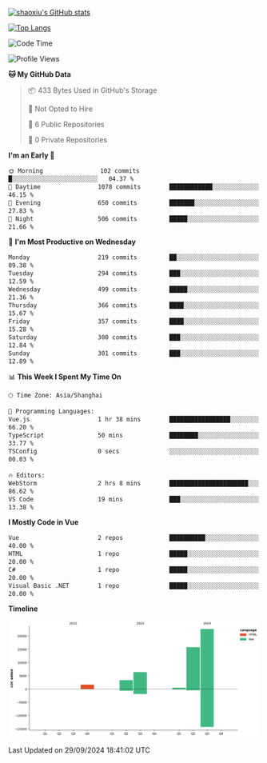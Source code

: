 [![shaoxiu's GitHub stats](https://github-readme-stats.vercel.app/api?username=shaoxiu&count_private=true&show_icons=true)](https://github.com/anuraghazra/github-readme-stats)

[![Top Langs](https://github-readme-stats.vercel.app/api/top-langs/?username=shaoxiu&layout=compact)](https://github.com/anuraghazra/github-readme-stats)


<!--START_SECTION:waka-->
![Code Time](http://img.shields.io/badge/Code%20Time-60%20hrs%2050%20mins-blue)

![Profile Views](http://img.shields.io/badge/Profile%20Views-0-blue)

**🐱 My GitHub Data** 

> 📦 433 Bytes Used in GitHub's Storage 
 > 
> 🚫 Not Opted to Hire
 > 
> 📜 6 Public Repositories 
 > 
> 🔑 0 Private Repositories 
 > 
**I'm an Early 🐤** 

```text
🌞 Morning                102 commits         █░░░░░░░░░░░░░░░░░░░░░░░░   04.37 % 
🌆 Daytime                1078 commits        ████████████░░░░░░░░░░░░░   46.15 % 
🌃 Evening                650 commits         ███████░░░░░░░░░░░░░░░░░░   27.83 % 
🌙 Night                  506 commits         █████░░░░░░░░░░░░░░░░░░░░   21.66 % 
```
📅 **I'm Most Productive on Wednesday** 

```text
Monday                   219 commits         ██░░░░░░░░░░░░░░░░░░░░░░░   09.38 % 
Tuesday                  294 commits         ███░░░░░░░░░░░░░░░░░░░░░░   12.59 % 
Wednesday                499 commits         █████░░░░░░░░░░░░░░░░░░░░   21.36 % 
Thursday                 366 commits         ████░░░░░░░░░░░░░░░░░░░░░   15.67 % 
Friday                   357 commits         ████░░░░░░░░░░░░░░░░░░░░░   15.28 % 
Saturday                 300 commits         ███░░░░░░░░░░░░░░░░░░░░░░   12.84 % 
Sunday                   301 commits         ███░░░░░░░░░░░░░░░░░░░░░░   12.89 % 
```


📊 **This Week I Spent My Time On** 

```text
🕑︎ Time Zone: Asia/Shanghai

💬 Programming Languages: 
Vue.js                   1 hr 38 mins        █████████████████░░░░░░░░   66.20 % 
TypeScript               50 mins             ████████░░░░░░░░░░░░░░░░░   33.77 % 
TSConfig                 0 secs              ░░░░░░░░░░░░░░░░░░░░░░░░░   00.03 % 

🔥 Editors: 
WebStorm                 2 hrs 8 mins        ██████████████████████░░░   86.62 % 
VS Code                  19 mins             ███░░░░░░░░░░░░░░░░░░░░░░   13.38 % 
```

**I Mostly Code in Vue** 

```text
Vue                      2 repos             ██████████░░░░░░░░░░░░░░░   40.00 % 
HTML                     1 repo              █████░░░░░░░░░░░░░░░░░░░░   20.00 % 
C#                       1 repo              █████░░░░░░░░░░░░░░░░░░░░   20.00 % 
Visual Basic .NET        1 repo              █████░░░░░░░░░░░░░░░░░░░░   20.00 % 
```



**Timeline**

![Lines of Code chart](https://raw.githubusercontent.com/shaoxiu/shaoxiu/main/assets/bar_graph.png)


 Last Updated on 29/09/2024 18:41:02 UTC
<!--END_SECTION:waka-->

